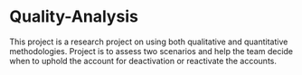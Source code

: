 # Quality-Analysis
This project is a research project on using both qualitative and quantitative methodologies. Project is to assess two scenarios and help the team decide when to uphold the account for deactivation or reactivate the accounts.
